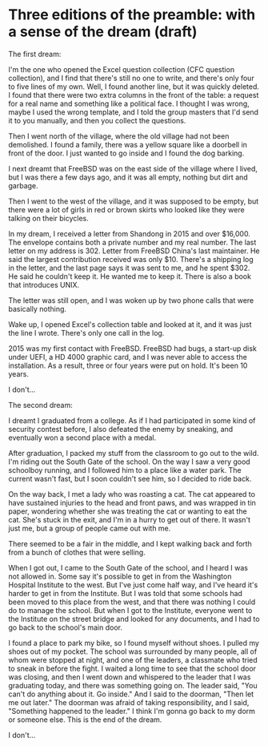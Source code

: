 # Three editions of the preamble: with a sense of the dream (draft)

The first dream:

I'm the one who opened the Excel question collection (CFC question collection), and I find that there's still no one to write, and there's only four to five lines of my own. Well, I found another line, but it was quickly deleted. I found that there were two extra columns in the front of the table: a request for a real name and something like a political face. I thought I was wrong, maybe I used the wrong template, and I told the group masters that I'd send it to you manually, and then you collect the questions.

Then I went north of the village, where the old village had not been demolished. I found a family, there was a yellow square like a doorbell in front of the door. I just wanted to go inside and I found the dog barking.

I next dreamt that FreeBSD was on the east side of the village where I lived, but I was there a few days ago, and it was all empty, nothing but dirt and garbage.

Then I went to the west of the village, and it was supposed to be empty, but there were a lot of girls in red or brown skirts who looked like they were talking on their bicycles.

In my dream, I received a letter from Shandong in 2015 and over $16,000. The envelope contains both a private number and my real number. The last letter on my address is 302. Letter from FreeBSD China's last maintainer. He said the largest contribution received was only $10. There's a shipping log in the letter, and the last page says it was sent to me, and he spent $302. He said he couldn't keep it. He wanted me to keep it. There is also a book that introduces UNIX.

The letter was still open, and I was woken up by two phone calls that were basically nothing.

Wake up, I opened Excel's collection table and looked at it, and it was just the line I wrote. There's only one call in the log.

2015 was my first contact with FreeBSD. FreeBSD had bugs, a start-up disk under UEFI, a HD 4000 graphic card, and I was never able to access the installation. As a result, three or four years were put on hold. It's been 10 years.

I don't...

The second dream:

I dreamt I graduated from a college. As if I had participated in some kind of security contest before, I also defeated the enemy by sneaking, and eventually won a second place with a medal.

After graduation, I packed my stuff from the classroom to go out to the wild. I'm riding out the South Gate of the school. On the way I saw a very good schoolboy running, and I followed him to a place like a water park. The current wasn't fast, but I soon couldn't see him, so I decided to ride back.

On the way back, I met a lady who was roasting a cat. The cat appeared to have sustained injuries to the head and front paws, and was wrapped in tin paper, wondering whether she was treating the cat or wanting to eat the cat. She's stuck in the exit, and I'm in a hurry to get out of there. It wasn't just me, but a group of people came out with me.

There seemed to be a fair in the middle, and I kept walking back and forth from a bunch of clothes that were selling.

When I got out, I came to the South Gate of the school, and I heard I was not allowed in. Some say it's possible to get in from the Washington Hospital Institute to the west. But I've just come half way, and I've heard it's harder to get in from the Institute. But I was told that some schools had been moved to this place from the west, and that there was nothing I could do to manage the school. But when I got to the Institute, everyone went to the Institute on the street bridge and looked for any documents, and I had to go back to the school's main door.

I found a place to park my bike, so I found myself without shoes. I pulled my shoes out of my pocket. The school was surrounded by many people, all of whom were stopped at night, and one of the leaders, a classmate who tried to sneak in before the fight. I waited a long time to see that the school door was closing, and then I went down and whispered to the leader that I was graduating today, and there was something going on. The leader said, "You can't do anything about it. Go inside." And I said to the doorman, "Then let me out later." The doorman was afraid of taking responsibility, and I said, "Something happened to the leader." I think I'm gonna go back to my dorm or someone else. This is the end of the dream.

I don't...



